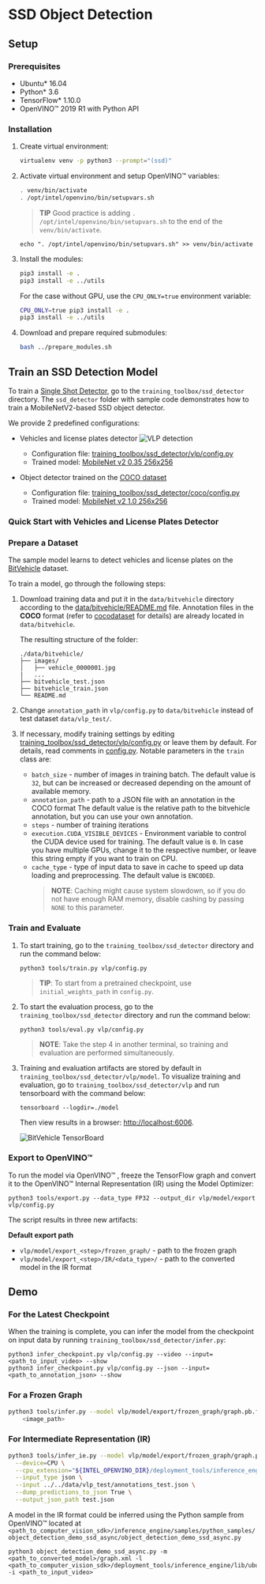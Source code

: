 # SSD Object Detection

## Setup

### Prerequisites

* Ubuntu\* 16.04
* Python\* 3.6
* TensorFlow\* 1.10.0
* OpenVINO™   2019 R1 with Python API


### Installation

1. Create virtual environment:
    ```bash
    virtualenv venv -p python3 --prompt="(ssd)"
    ```

2. Activate virtual environment and setup OpenVINO™   variables:
    ```bash
    . venv/bin/activate
    . /opt/intel/openvino/bin/setupvars.sh
    ```
    > **TIP** Good practice is adding `. /opt/intel/openvino/bin/setupvars.sh` to the end of the `venv/bin/activate`.
    ```
    echo ". /opt/intel/openvino/bin/setupvars.sh" >> venv/bin/activate
    ```

3. Install the modules:
    ```bash
    pip3 install -e .
    pip3 install -e ../utils
    ```
    For the case without GPU, use the `CPU_ONLY=true` environment variable:
    ```bash
    CPU_ONLY=true pip3 install -e .
    pip3 install -e ../utils
    ```

3. Download and prepare required submodules:
    ```bash
    bash ../prepare_modules.sh
    ```

## Train an SSD Detection Model

To train a [Single Shot Detector](https://arxiv.org/abs/1512.02325), go to the
`training_toolbox/ssd_detector` directory. The `ssd_detector` folder with sample code
demonstrates how to train a MobileNetV2-based SSD object detector.

We provide 2 predefined configurations:
* Vehicles and license plates detector
  ![VLP detection](vlp/docs/sample.jpg "Example of VLP detector inference")

  - Configuration file: [training_toolbox/ssd_detector/vlp/config.py](vlp/config.py)
  - Trained model: [MobileNet v2 0.35 256x256](https://download.01.org/opencv/openvino_training_extensions/models/ssd_detector/ssd-mobilenet-v2-0.35.1-barrier-256x256-0123.tar.gz)

* Object detector trained on the [COCO dataset](../../data/coco/README.md)
  - Configuration file: [training_toolbox/ssd_detector/coco/config.py](coco/config.py)
  - Trained model: [MobileNet v2 1.0 256x256](https://www.myqnapcloud.com/smartshare/6d62i0464l6p7019t3wz2891_6ku3ACR)

### Quick Start with Vehicles and License Plates Detector

### Prepare a Dataset

The sample model learns to detect vehicles and license plates on the
[BitVehicle](http://iitlab.bit.edu.cn/mcislab/vehicledb/) dataset.

To train a model, go through the following steps:

1. Download training data and put it in the `data/bitvehicle` directory
    according to the [data/bitvehicle/README.md](../../data/bitvehicle/README.md)
    file. Annotation files in the **COCO** format (refer to
    [cocodataset](http://cocodataset.org/#format-data) for details) are already
    located in `data/bitvehicle`.

    The resulting structure of the folder:
    ```
    ./data/bitvehicle/
    ├── images/
    │   ├── vehicle_0000001.jpg
    |   ...
    ├── bitvehicle_test.json
    ├── bitvehicle_train.json
    └── README.md
    ```

2. Change `annotation_path` in `vlp/config.py` to `data/bitvehicle` instead
    of test dataset `data/vlp_test/`.

3. If necessary, modify training settings by editing
    [training_toolbox/ssd_detector/vlp/config.py](vlp/config.py) or leave them by
    default. For details, read comments in
    [config.py](vlp/config.py). Notable parameters in the `train`
    class are:
     * `batch_size` - number of images in training batch. The default value is `32`, but can be increased or decreased depending on the amount of
       available memory.
     * `annotation_path` - path to a JSON file with an annotation in the COCO format
       The default value is the relative path to the bitvehicle annotation, but you
       can use your own annotation.
     * `steps` - number of training iterations
     * `execution.CUDA_VISIBLE_DEVICES` - Environment variable to control the CUDA
       device used for training. The default value is `0`. In case you have
       multiple GPUs, change it to the respective number, or leave this
       string empty if you want to train on CPU.
     * `cache_type` - type of input data to save in cache to speed up data
       loading and preprocessing. The default value is `ENCODED`.
       > **NOTE**: Caching might cause system slowdown, so if you do not have
       enough RAM memory, disable cashing by passing `NONE` to this parameter.


### Train and Evaluate

1. To start training, go to the `training_toolbox/ssd_detector` directory and run the command below:

    ```
    python3 tools/train.py vlp/config.py
    ```

    > **TIP**: To start from a pretrained checkpoint, use `initial_weights_path` in `config.py`.

2. To start the evaluation process, go to the `training_toolbox/ssd_detector` directory and run the command below:

    ```
    python3 tools/eval.py vlp/config.py
    ```


    > **NOTE**: Take the step 4 in another terminal, so training and
    evaluation are performed simultaneously.

3. Training and evaluation artifacts are stored by default in
    `training_toolbox/ssd_detector/vlp/model`.  To visualize training and evaluation, go to
    `training_toolbox/ssd_detector/vlp` and run tensorboard with the command below:

    ```
    tensorboard --logdir=./model
    ```

    Then view results in a browser: [http://localhost:6006](http://localhost:6006).

    ![BitVehicle TensorBoard](vlp/docs/tensorboard.png "TensorBoard for BitVehicle training")


### Export to OpenVINO™  

To run the model via OpenVINO™ , freeze the TensorFlow graph and convert it to the OpenVINO™   Internal Representation (IR) using the Model Optimizer:

```
python3 tools/export.py --data_type FP32 --output_dir vlp/model/export vlp/config.py
```

The script results in three new artifacts:

**Default export path**
- `vlp/model/export_<step>/frozen_graph/` - path to the frozen graph
- `vlp/model/export_<step>/IR/<data_type>/` - path to the  converted model in the IR format


## Demo

### For the Latest Checkpoint

When the training is complete, you can infer the model from the checkpoint on
input data by running `training_toolbox/ssd_detector/infer.py`:

```
python3 infer_checkpoint.py vlp/config.py --video --input=<path_to_input_video> --show
python3 infer_checkpoint.py vlp/config.py --json --input=<path_to_annotation_json> --show
```

### For a Frozen Graph

```Bash
python3 tools/infer.py --model vlp/model/export/frozen_graph/graph.pb.frozen \
    <image_path>
```

### For Intermediate Representation (IR)

```Bash
python3 tools/infer_ie.py --model vlp/model/export/frozen_graph/graph.pb.frozen \
  --device=CPU \
  --cpu_extension="${INTEL_OPENVINO_DIR}/deployment_tools/inference_engine/lib/intel64/libcpu_extension_avx2.so" \
  --input_type json \
  --input ../../data/vlp_test/annotations_test.json \
  --dump_predictions_to_json True \
  --output_json_path test.json
```

A model in the IR format could be inferred using the Python sample from OpenVINO™  located at `<path_to_computer_vision_sdk>/inference_engine/samples/python_samples/object_detection_demo_ssd_async/object_detection_demo_ssd_async.py`

```
python3 object_detection_demo_ssd_async.py -m <path_to_converted_model>/graph.xml -l <path_to_computer_vision_sdk>/deployment_tools/inference_engine/lib/ubuntu_16.04/intel64/libcpu_extension_avx2.so -i <path_to_input_video>
```
